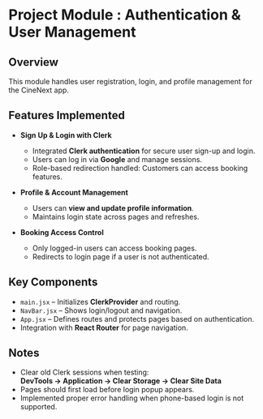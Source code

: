 # Project Module : Authentication & User Management

## Overview
This module handles user registration, login, and profile management for the CineNext app.

## Features Implemented
- **Sign Up & Login with Clerk**  
  - Integrated **Clerk authentication** for secure user sign-up and login.  
  - Users can log in via **Google** and manage sessions.  
  - Role-based redirection handled: Customers can access booking features.  

- **Profile & Account Management**  
  - Users can **view and update profile information**.  
  - Maintains login state across pages and refreshes.  

- **Booking Access Control**  
  - Only logged-in users can access booking pages.  
  - Redirects to login page if a user is not authenticated.  

## Key Components
- `main.jsx` – Initializes **ClerkProvider** and routing.  
- `NavBar.jsx` – Shows login/logout and navigation.  
- `App.jsx` – Defines routes and protects pages based on authentication.  
- Integration with **React Router** for page navigation.  

## Notes
- Clear old Clerk sessions when testing:  
  **DevTools → Application → Clear Storage → Clear Site Data**  
- Pages should first load before login popup appears.  
- Implemented proper error handling when phone-based login is not supported.
